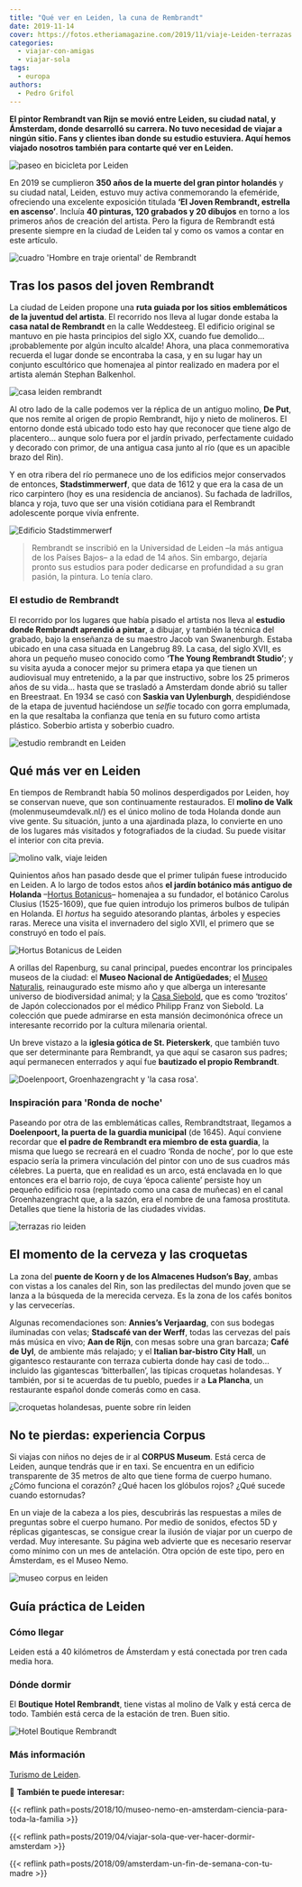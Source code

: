 ```yaml
---
title: "Qué ver en Leiden, la cuna de Rembrandt"
date: 2019-11-14
cover: https://fotos.etheriamagazine.com/2019/11/viaje-Leiden-terrazas.jpg
categories: 
  - viajar-con-amigas
  - viajar-sola
tags: 
  - europa
authors: 
  - Pedro Grifol
---
```


**El pintor Rembrandt van Rijn se movió entre Leiden, su ciudad natal, y Ámsterdam, 
donde desarrolló su carrera. No tuvo necesidad de viajar a ningún sitio. Fans y clientes 
iban donde su estudio estuviera. Aquí hemos viajado nosotros también para contarte qué 
ver en Leiden.** 

![paseo en bicicleta por Leiden](https://fotos.etheriamagazine.com/2019/11/que-ver-Leiden.jpg "Estampa otoñal de Leiden. ©Pedro Grifol")

En 2019 se cumplieron **350 años de la muerte del gran pintor holandés** y su ciudad 
natal, Leiden, estuvo muy activa conmemorando la efeméride, ofreciendo una excelente 
exposición titulada **‘El Joven Rembrandt, estrella en ascenso’**. Incluía **40 
pinturas, 120 grabados y 20 dibujos** en torno a los primeros años de creación del 
artista. Pero la figura de Rembrandt está presente siempre en la ciudad de Leiden tal y 
como os vamos a contar en este artículo. 

![cuadro 'Hombre en traje oriental' de Rembrandt](https://fotos.etheriamagazine.com/2019/11/Hombre-en-traje-oriental.jpg "El célebre cuadro 'Hombre en traje oriental' © Dirk van Egmond")

## Tras los pasos del joven Rembrandt

La ciudad de Leiden propone una **ruta guiada por los sitios emblemáticos de la juventud 
del artista**. El recorrido nos lleva al lugar donde estaba la **casa natal de 
Rembrandt** en la calle Weddesteeg. El edificio original se mantuvo en pie hasta 
principios del siglo XX, cuando fue demolido… ¡probablemente por algún inculto alcalde! 
Ahora, una placa conmemorativa recuerda el lugar donde se encontraba la casa, y en su 
lugar hay un conjunto escultórico que homenajea al pintor realizado en madera por el 
artista alemán Stephan Balkenhol. 

![casa leiden rembrandt](https://fotos.etheriamagazine.com/2019/11/escultura-rembrandt-leiden.jpg "Escultura de Stephan Balkenhold en el lugar donde estaba la casa donde nació Rembrandt. © P.Grifol")

Al otro lado de la calle podemos ver la réplica de un antiguo molino, **De Put**, que 
nos remite al origen de propio Rembrandt, hijo y nieto de molineros. El entorno donde 
está ubicado todo esto hay que reconocer que tiene algo de placentero… aunque solo fuera 
por el jardín privado, perfectamente cuidado y decorado con primor, de una antigua casa 
junto al río (que es un apacible brazo del Rin). 

Y en otra ribera del río permanece uno de los edificios mejor conservados de entonces, 
**Stadstimmerwerf**, que data de 1612 y que era la casa de un rico carpintero (hoy es 
una residencia de ancianos). Su fachada de ladrillos, blanca y roja, tuvo que ser una 
visión cotidiana para el Rembrandt adolescente porque vivía enfrente. 

![Edificio Stadstimmerwerf](https://fotos.etheriamagazine.com/2019/11/viaje-leiden-edificio-Stadstimmerwerf.jpg "Edificio Stadstimmerwerf. © P. Grifol")

> Rembrandt se inscribió en la Universidad de Leiden –la más antigua de los Países Bajos– 
> a la edad de 14 años. Sin embargo, dejaría pronto sus estudios para poder dedicarse en 
> profundidad a su gran pasión, la pintura. Lo tenía claro. 

### El estudio de Rembrandt

El recorrido por los lugares que había pisado el artista nos lleva al **estudio donde 
Rembrandt aprendió a pintar**, a dibujar, y también la técnica del grabado, bajo la 
enseñanza de su maestro Jacob van Swanenburgh. Estaba ubicado en una casa situada en 
Langebrug 89. La casa, del siglo XVII, es ahora un pequeño museo conocido como **‘The 
Young Rembrandt Studio’**; y su visita ayuda a conocer mejor su primera etapa ya que 
tienen un audiovisual muy entretenido, a la par que instructivo, sobre los 25 primeros 
años de su vida… hasta que se trasladó a Amsterdam donde abrió su taller en Breestraat. 
En 1934 se casó con **Saskia van Uylenburgh**, despidiéndose de la etapa de juventud 
haciéndose un _selfie_ tocado con gorra emplumada, en la que resaltaba la confianza que 
tenía en su futuro como artista plástico. Soberbio artista y soberbio cuadro. 

![estudio rembrandt en Leiden](https://fotos.etheriamagazine.com/2019/11/viaje-leiden-Young-Rembrandt-Studio.jpg "Estudio del joven Rembrandt. © P. Grifol")

## Qué más ver en Leiden

En tiempos de Rembrandt había 50 molinos desperdigados por Leiden, hoy se conservan 
nueve, que son continuamente restaurados. El **molino de Valk** (molenmuseumdevalk.nl/) 
es el único molino de toda Holanda donde aun vive gente. Su situación, junto a una 
ajardinada plaza, lo convierte en uno de los lugares más visitados y fotografiados de la 
ciudad. Su puede visitar el interior con cita previa. 

![molino valk, viaje leiden](https://fotos.etheriamagazine.com/2019/11/viaje-leiden-molino-de-Valk.jpg "Calle de Nieuwe Beestin con el molino de Valk al fondo. © P.Grifol")

Quinientos años han pasado desde que el primer tulipán fuese introducido en Leiden. A lo 
largo de todos estos años **el jardín botánico más antiguo de Holanda** –[Hortus 
Botanicus](http://hortusleiden.nl)– homenajea a su fundador, el botánico Carolus Clusius 
(1525-1609), que fue quien introdujo los primeros bulbos de tulipán en Holanda. El 
_hortus_ ha seguido atesorando plantas, árboles y especies raras. Merece una visita el 
invernadero del siglo XVII, el primero que se construyó en todo el país. 

![Hortus Botanicus de Leiden](https://fotos.etheriamagazine.com/2019/11/viaje-leiden-hortus-botanicus.jpg "Hortus Botanicus. © P.Grifol")

A orillas del Rapenburg, su canal principal, puedes encontrar los principales museos de 
la ciudad: el **Museo Nacional de Antigüedades**; el [Museo 
Naturalis](http://naturalis.nl), reinaugurado este mismo año y que alberga un 
interesante universo de biodiversidad animal; y la [Casa 
Siebold](http://sieboldhuis.org), que es como ‘trozitos’ de Japón coleccionados por el 
médico Philipp Franz von Siebold. La colección que puede admirarse en esta mansión 
decimonónica ofrece un interesante recorrido por la cultura milenaria oriental. 

Un breve vistazo a la **iglesia gótica de St. Pieterskerk**, que también tuvo que ser 
determinante para Rembrandt, ya que aquí se casaron sus padres; aquí permanecen 
enterrados y aquí fue **bautizado el propio Rembrandt**. 

![Doelenpoort, Groenhazengracht y 'la casa rosa'.](https://fotos.etheriamagazine.com/2019/11/viaje-leiden-doelenpoort-groenhazengracht-casa-rosa.jpg "Doelenpoort, Groenhazengracht y 'la casa rosa'. © P. Grifol")

### Inspiración para 'Ronda de noche'

Paseando por otra de las emblemáticas calles, Rembrandtstraat, llegamos a **Doelenpoort, 
la puerta de la guardia municipal** (de 1645). Aquí conviene recordar que **el padre de 
Rembrandt era miembro de esta guardia**, la misma que luego se recreará en el cuadro 
‘Ronda de noche’_,_ por lo que este espacio sería la primera vinculación del pintor con 
uno de sus cuadros más célebres. La puerta, que en realidad es un arco, está enclavada 
en lo que entonces era el barrio rojo, de cuya ‘época caliente’ persiste hoy un pequeño 
edificio rosa (repintado como una casa de muñecas) en el canal Groenhazen­gracht que, a 
la sazón, era el nombre de una famosa prostituta. Detalles que tiene la historia de las 
ciudades vividas. 

![terrazas rio leiden](https://fotos.etheriamagazine.com/2019/11/viaje-Leiden-terrazas.jpg "Terrazas junto al río en Leiden. © P. Grifol")

## El momento de la cerveza y las croquetas

La zona del **puente de Koorn y de los Almacenes Hudson’s Bay**, ambas con vistas a los 
canales del Rin, son las predilectas del mundo joven que se lanza a la búsqueda de la 
merecida cerveza. Es la zona de los cafés bonitos y las cervecerías. 

Algunas recomendaciones son: **Annies’s Verjaardag**, con sus bodegas iluminadas con 
velas; **Stadscafé van der Werff**, todas las cervezas del país más música en vivo; 
**Aan de Rijn**, con mesas sobre una gran barcaza; **Café de Uyl**, de ambiente más 
relajado; y el **Italian bar-bistro City Hall**, un gigantesco restaurante con terraza 
cubierta donde hay casi de todo… incluido las gigantescas ‘bitterballen’, las típicas 
croquetas holandesas. Y también, por si te acuerdas de tu pueblo, puedes ir a **La 
Plancha**, un restaurante español donde comerás como en casa. 

![croquetas holandesas, puente sobre rin leiden](https://fotos.etheriamagazine.com/2019/11/croquetas-puente-rin-holanda.jpg "Croquetas holandesas y puente sobre el Rin en Leiden. © P.Grifol")

## No te pierdas: experiencia Corpus

Si viajas con niños no dejes de ir al **CORPUS Museum**. Está cerca de Leiden, aunque 
tendrás que ir en taxi. Se encuentra en un edificio transparente de 35 metros de alto 
que tiene forma de cuerpo humano. ¿Cómo funciona el corazón? ¿Qué hacen los glóbulos 
rojos? ¿Qué sucede cuando estornudas? 

En un viaje de la cabeza a los pies, descubrirás las respuestas a miles de preguntas 
sobre el cuerpo humano. Por medio de sonidos, efectos 5D y réplicas gigantescas, se 
consigue crear la ilusión de viajar por un cuerpo de verdad. Muy interesante. Su página 
web advierte que es necesario reservar como mínimo con un mes de antelación. Otra opción 
de este tipo, pero en Ámsterdam, es el Museo Nemo. 

![museo corpus en leiden](https://fotos.etheriamagazine.com/2019/11/viaje-leiden-museo-corpus.jpg "Corpus. © P.Grifol")

## Guía práctica de Leiden

### Cómo llegar

Leiden está a 40 kilómetros de Ámsterdam y está conectada por tren cada media hora. 

### Dónde dormir

El **Boutique Hotel Rembrandt**, tiene vistas al molino de Valk y está cerca de todo. 
También está cerca de la estación de tren. Buen sitio. 

![Hotel Boutique Rembrandt](https://fotos.etheriamagazine.com/2019/11/Hotel-Boutique-Rembrandt-en-Nieuwe-Beestin-Mart.jpg "Hotel Boutique Rembrandt en Nieuwe Beestin Mart. © P. Grifol")

### Más información

[Turismo de Leiden](http://www.leiden.nl). 

📍 **También te puede interesar:** 

{{< reflink path=posts/2018/10/museo-nemo-en-amsterdam-ciencia-para-toda-la-familia >}} 

{{< reflink path=posts/2019/04/viajar-sola-que-ver-hacer-dormir-amsterdam >}} 

{{< reflink path=posts/2018/09/amsterdam-un-fin-de-semana-con-tu-madre >}}
